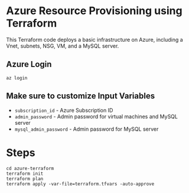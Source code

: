 Azure Resource Provisioning using Terraform 
===========


This Terraform code deploys a basic infrastructure on Azure, including a Vnet, subnets, NSG, VM, and a MySQL server.

Azure Login
-----

```hcl
az login
```

Make sure to customize Input Variables
----------------------

- `subscription_id` - Azure Subscription ID
- `admin_password` - Admin password for virtual machines and MySQL server
- `mysql_admin_password` - Admin password for MySQL server

Steps
=======

```hcl
cd azure-terraform
terraform init
terraform plan
terraform apply -var-file=terraform.tfvars -auto-approve
```

